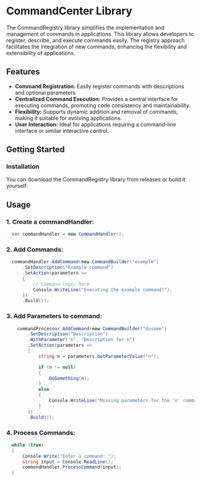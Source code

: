 # CommandCenter Library

The CommandRegistry library simplifies the implementation and management of commands in applications. This library allows developers to register, describe, and execute commands easily. The registry approach facilitates the integration of new commands, enhancing the flexibility and extensibility of applications.

## Features

- **Command Registration:** Easily register commands with descriptions and optional parameters.
- **Centralized Command Execution:** Provides a central interface for executing commands, promoting code consistency and maintainability.
- **Flexibility:** Supports dynamic addition and removal of commands, making it suitable for evolving applications.
- **User Interaction:** Ideal for applications requiring a command-line interface or similar interactive control.

## Getting Started

### Installation

You can download the CommandRegistry library from releases or build it yourself:

## Usage
### 1. Create a commandHandler:
```csharp
  var commandHandler = new CommandHandler();
```

### 2. Add Commands:
```csharp
  commandHandler.AddCommand(new CommandBuilder("example")
      .SetDescription("Example command")
      .SetAction(parameters =>
      {
          // Command logic here
          Console.WriteLine("Executing the example command!");
      })
      .Build());
```

### 3. Add Parameters to command:
```csharp
    commandProcessor.AddCommand(new CommandBuilder("dosome")
        .SetDescription("Description")
        .WithParameter("n", "Description for n")
        .SetAction(parameters =>
        {
            string n = parameters.GetParameterValue("n");

            if (n != null)
            {
                DoSomething(n);
            }
            else
            {
                Console.WriteLine("Missing parameters for the 'n' command. Use -n");
            }
        })
        .Build());
```

### 4. Process Commands:
```csharp
  while (true)
  {
      Console.Write("Enter a command: ");
      string input = Console.ReadLine();
      commandHandler.ProcessCommand(input);
  }
```
